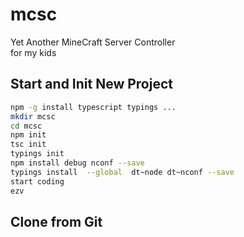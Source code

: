 # mcsc
Yet Another MineCraft Server Controller<br>
for my kids

## Start and Init New Project
```bash
npm -g install typescript typings ...
mkdir mcsc
cd mcsc
npm init
tsc init
typings init 
npm install debug nconf --save
typings install  --global  dt~node dt~nconf --save
start coding
ezv
```

## Clone from Git 

